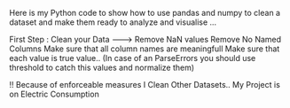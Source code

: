 
Here is my Python code to show how to use pandas and numpy to clean a dataset and make them ready to analyze and visualise ...

First Step : Clean your Data ---> Remove NaN values
                                  Remove No Named Columns
                                  Make sure that all column names are  meaningfull
                                  Make sure that each value is true value.. (In case of an ParseErrors you should use threshold to catch this values  and normalize them)

!! Because of enforceable measures I Clean Other Datasets.. My Project is on Electric Consumption
 
